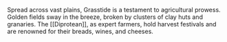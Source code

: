 Spread across vast plains, Grasstide is a testament to agricultural prowess. Golden fields sway in the breeze, broken by clusters of clay huts and granaries. The [[Diprotean]], as expert farmers, hold harvest festivals and are renowned for their breads, wines, and cheeses.
